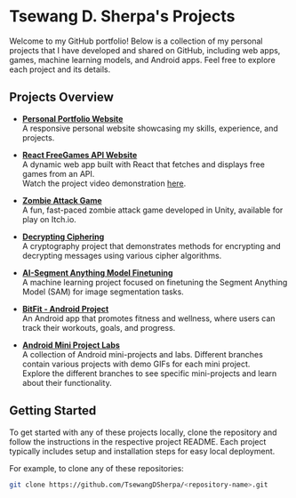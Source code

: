 # Tsewang D. Sherpa's Projects

Welcome to my GitHub portfolio! Below is a collection of my personal projects that I have developed and shared on GitHub, including web apps, games, machine learning models, and Android apps. Feel free to explore each project and its details. 

## Projects Overview

- **[Personal Portfolio Website](https://tsewangdsherpa.github.io/TDS/)**  
  A responsive personal website showcasing my skills, experience, and projects.

- **[React FreeGames API Website](https://njit.hosted.panopto.com/Panopto/Pages/Viewer.aspx?id=0e8b2f32-4278-41cf-b241-b230004081c0)**  
  A dynamic web app built with React that fetches and displays free games from an API.  
  Watch the project video demonstration [here](https://njit.hosted.panopto.com/Panopto/Pages/Viewer.aspx?id=0e8b2f32-4278-41cf-b241-b230004081c0).

- **[Zombie Attack Game](https://sherpatsewang01.itch.io/zombieattacksprint3)**  
  A fun, fast-paced zombie attack game developed in Unity, available for play on Itch.io.

- **[Decrypting Ciphering](https://github.com/TsewangDSherpa/Decrypt)**  
  A cryptography project that demonstrates methods for encrypting and decrypting messages using various cipher algorithms.

- **[AI-Segment Anything Model Finetuning](https://github.com/TsewangDSherpa/cs370-project)**  
  A machine learning project focused on finetuning the Segment Anything Model (SAM) for image segmentation tasks.

- **[BitFit - Android Project](https://github.com/TsewangDSherpa/tds22-CS388-001/tree/Project6/Projects/BitFit)**  
  An Android app that promotes fitness and wellness, where users can track their workouts, goals, and progress.

- **[Android Mini Project Labs](https://github.com/TsewangDSherpa/tds22-CS388-001)**  
  A collection of Android mini-projects and labs. Different branches contain various projects with demo GIFs for each mini project.  
  Explore the different branches to see specific mini-projects and learn about their functionality.

## Getting Started

To get started with any of these projects locally, clone the repository and follow the instructions in the respective project README. Each project typically includes setup and installation steps for easy local deployment.

For example, to clone any of these repositories:

```bash
git clone https://github.com/TsewangDSherpa/<repository-name>.git
